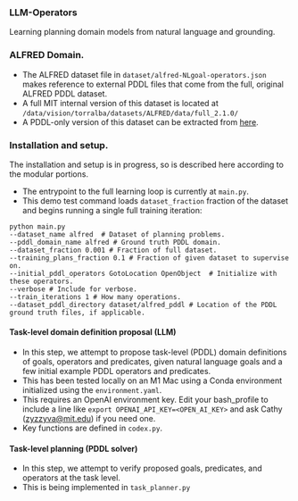 ### LLM-Operators
Learning planning domain models from natural language and grounding.

### ALFRED Domain.
- The ALFRED dataset file in `dataset/alfred-NLgoal-operators.json` makes reference to external PDDL files that come from the full, original ALFRED PDDL dataset.
- A full MIT internal version of this dataset is located at `/data/vision/torralba/datasets/ALFRED/data/full_2.1.0/`
- A PDDL-only version of this dataset can be extracted from [here](https://drive.google.com/file/d/1B4zi0htKbHIBzghPmSKio_7ZEGoZLaKG/view?usp=sharing).

### Installation and setup.
The installation and setup is in progress, so is described here according to the modular portions.

- The entrypoint to the full learning loop is currently at `main.py`.
- This demo test command loads `dataset_fraction` fraction of the dataset and begins running a single full training iteration: 
```
python main.py 
--dataset_name alfred  # Dataset of planning problems.
--pddl_domain_name alfred # Ground truth PDDL domain.
--dataset_fraction 0.001 # Fraction of full dataset.
--training_plans_fraction 0.1 # Fraction of given dataset to supervise on.
--initial_pddl_operators GotoLocation OpenObject  # Initialize with these operators.
--verbose # Include for verbose.
--train_iterations 1 # How many operations.
--dataset_pddl_directory dataset/alfred_pddl # Location of the PDDL ground truth files, if applicable.
```

#### Task-level domain definition proposal (LLM)
- In this step, we attempt to propose task-level (PDDL) domain definitions of goals, operators and predicates, given natural language goals and a few initial example PDDL operators and predicates.
- This has been tested locally on an M1 Mac using a Conda environment initialized using the `environment.yaml`.
- This requires an OpenAI environment key. Edit your bash_profile to include a line like `export OPENAI_API_KEY=<OPEN_AI_KEY>` and ask Cathy (zyzzyva@mit.edu) if you need one.
- Key functions are defined in `codex.py`.

#### Task-level planning (PDDL solver)
- In this step, we attempt to verify proposed goals, predicates, and operators at the task level.
- This is being implemented in `task_planner.py`

